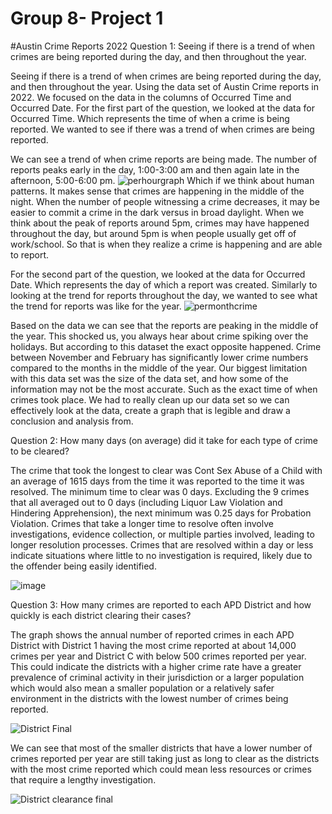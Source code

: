 # Group 8- Project 1
#Austin Crime Reports 2022
Question 1: Seeing if there is a trend of when crimes are being reported during the day, and then throughout the year.

Seeing if there is a trend of when crimes are being reported during the day, and then throughout the year.
Using the data set of Austin Crime reports in 2022. We focused on the data in the columns of Occurred Time and Occurred Date.
For the first part of the question, we looked at the data for Occurred Time. Which represents the time of when a crime is being reported. We wanted to see if there was a trend of when crimes are being reported.

We can see a trend of when crime reports are being made. The number of reports peaks early in the day, 1:00-3:00 am and then again late in the afternoon, 5:00-6:00 pm. ![perhourgraph](https://github.com/ilianamca/Project-1/assets/130320641/6c6a05d7-8d4e-49da-9d4d-f33e2abef50f)
Which if we think about human patterns. It makes sense that crimes are happening in the middle of the night. When the number of people witnessing a crime decreases, it may be easier to commit a crime in the dark versus in broad daylight. When we think about the peak of reports around 5pm, crimes may have happened throughout the day, but around 5pm is when people usually get off of work/school. So that is when they realize a crime is happening and are able to report. 

For the second part of the question, we looked at the data for Occurred Date. Which represents the day of which a report was created. Similarly to looking at the trend for reports throughout the day, we wanted to see what the trend for reports was like for the year. 
![permonthcrime](https://github.com/ilianamca/Project-1/assets/130320641/94bc7055-0095-4b2a-a29f-1aba187509e0)

Based on the data we can see that the reports are peaking in the middle of the year. This shocked us, you always hear about crime spiking over the holidays. But according to this dataset the exact opposite happened. Crime between November and February has significantly lower crime numbers compared to the months in the middle of the year. 
Our biggest limitation with this data set was the size of the data set, and how some of the information may not be the most accurate. Such as the exact time of when crimes took place. We had to really clean up our data set so we can effectively look at the data, create a graph that is legible and draw a conclusion and analysis from. 

Question 2: How many days (on average) did it take for each type of crime to be cleared?

The crime that took the longest to clear was Cont Sex Abuse of a Child with an average of 1615 days from the time it was reported to the time it was resolved. The minimum time to clear was 0 days. Excluding the 9 crimes that all averaged out to 0 days (including Liquor Law Violation and Hindering Apprehension), the next minimum was 0.25 days for Probation Violation. Crimes that take a longer time to resolve often involve  investigations, evidence collection, or multiple parties involved, leading to longer resolution processes. Crimes that are resolved within a day or less indicate situations where little to no investigation is required, likely due to the offender being easily identified. 

![image](https://github.com/ilianamca/Project-1/assets/130519405/9e2e51fa-4379-491a-8dd3-f5fc8a146e24)

Question 3: How many crimes are reported to each APD District and how quickly is each district clearing their cases?

The graph shows the annual number of reported crimes in each APD District with District 1 having the most crime reported at about 14,000 crimes per year and District C with below 500 crimes reported per year. This could indicate the districts with a higher crime rate have a greater prevalence of criminal activity in their jurisdiction or a larger population which would also mean a smaller population or a relatively safer environment in the districts with the lowest number of crimes being reported. 

![District Final](https://github.com/ilianamca/Project-1/assets/130122599/1bf111a5-4751-4902-94a3-b2fa1ca9faef)

We can see that most of the smaller districts that have a lower number of crimes reported per year are still taking just as long to clear as the districts with the most crime reported which could mean less resources or crimes that require a lengthy investigation.

![District clearance final](https://github.com/ilianamca/Project-1/assets/130122599/07070a23-d599-40d8-b437-1dccb90dbf3e)


